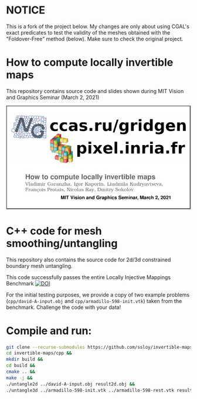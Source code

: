 # NOTICE
This is a fork of the project below. 
My changes are only about using CGAL's exact predicates to test the validity of the meshes obtained with the "Foldover-Free" method (below).
Make sure to check the original project.


# How to compute locally invertible maps

This repository contains source code and slides shown during MIT Vision and Graphics Seminar (March 2, 2021)

[![](https://raw.githubusercontent.com/ssloy/invertible-maps/6aa25ed6f6741e63eefc8b41969beabe9d6fec66/title-page.png)](https://github.com/ssloy/invertible-maps/raw/main/slides.pdf)


# C++ code for mesh smoothing/untangling

This repository also contains the source code for 2d/3d constrained boundary mesh untangling.

This code successfully passes the entire Locally Injective Mappings Benchmark [![DOI](https://zenodo.org/badge/DOI/10.5281/zenodo.3827969.svg)](https://doi.org/10.5281/zenodo.3827969)

For the initial testing purposes, we provide a copy of two example problems (`cpp/david-A-input.obj` and `cpp/armadillo-598-init.vtk`) taken from the benchmark.
Challenge the code with your data!

# Compile and run:
```sh
git clone --recurse-submodules https://github.com/ssloy/invertible-maps &&
cd invertible-maps/cpp &&
mkdir build &&
cd build &&
cmake .. &&
make -j &&
./untangle2d ../david-A-input.obj result2d.obj &&
./untangle3d ../armadillo-598-init.vtk ../armadillo-598-rest.vtk result3d.vtk
```

